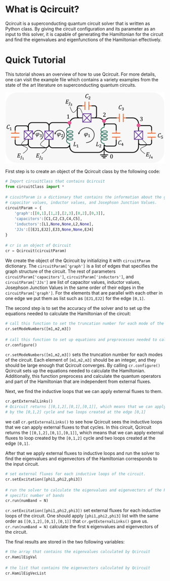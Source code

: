 # What is Qcircuit?

Qcircuit is a superconducting quantum circuit solver that is written as Python class. By giving the circuit configuration and its parameter as an input to this solver, it is capable of generating the Hamiltonian for the circuit and find the eigenvalues and eigenfunctions of the Hamiltonian effectively.


# Quick Tutorial

This tutorial shows an overview of how to use Qcircuit. For more details, one can visit the example file which contains a variety examples from the state of the art literature on superconducting quantum circuits.

<p align="center">
<img src = pics/README_Pic1.png width= "550px" />
</p>

First step is to create an object of the Qcircuit class by the following code:

```python
# Import circuitClass that contains Qcircuit
from circuitClass import *

# cicuitParam is a dictionary that contains the information about the graph structure,
# capacitor values, inductor values, and Josephson Junction Values.
circuitParam = {
	'graph':[[0,1],[1,2],[2,3],[0,2],[0,3]],
	'capacitors':[C1,C2,C3,C4,C5],
	'inductors':[L1,None,None,L2,None],
	'JJs':[[EJ1,EJ2],EJ3,None,None,EJ4]
}

# cr is an object of Qcircuit
cr = Qcircuit(circuitParam)
```

We create the object of the Qcircuit by initializing it with `circuitParam` dictionary. The `circuitParam['graph']` is a list of edges that specifies the graph structure of the circuit. The rest of parameters `circuitParam['capacitors']`, `circuitParam['inductors']`, and `circuitParam['JJs']` are list of capacitor values, inductor values, Josephson Junction Values in the same order of their edges in the `circuitParam['graph']`. For the elements that are parallel with each other in one edge we put them as list such as `[EJ1,EJ2]` for the edge `[0,1]`.

The second step is to set the accuracy of the solver and to set up the equations needed to calculate the Hamiltonian of the circuit: 

```python
# call this function to set the truncation number for each mode of the circuit. 
cr.setModeNumbers([m1,m2,m3])

# call this function to set up equations and preprocesses needed to calculate the Hamiltonian.
cr.configure()
```

`cr.setModeNumbers([m1,m2,m3])` sets the truncation number for each modes of the circuit. Each element of `[m1,m2,m3]` should be an integer, and they should be large enough that Qcircuit converges. By calling `cr.configure()` Qcircuit sets up the equations needed to calculate the Hamiltonian. Additionally, this function preprocess and calculate the quantum operators and part of the Hamiltonian that are independent from external fluxes.

Next, we find the inductive loops that we can apply external fluxes to them.

```python
cr.getExternalLinks()
# Qcircuit returns [[0,1,2],[0,1],[0,1]], which means that we can apply external fluxes to loop created 
# by the [0,1,2] cycle and two loops created at the edge [0,1]
```


we call `cr.getExternalLinks()` to see how Qcircuit sees the inductive loops that we can apply external fluxes to that cycles. In this circuit, Qcircuit returns the `[[0,1,2],[0,1],[0,1]]`, which means that we can apply external fluxes to loop created by the `[0,1,2]` cycle and two loops created at the edge `[0,1]`.

After that we apply external fluxes to inductive loops and run the solver to find the eigenvalues and eigenvectors of the Hamiltonian corresponds to the input circuit. 

```python
# set external fluxes for each inductive loops of the circuit.
cr.setExcitation([phi1,phi2,phi3])

# run the solver to calculate the eigenvalues and eigenvectors of the Hamiltonian for 
# specific number of bands
cr.run(numBand = N)
```

`cr.setExcitation([phi1,phi2,phi3])` set external fluxes for each inductive loops of the circuit. One should apply `[phi1,phi2,phi3]` list with the same order as `[[0,1,2],[0,1],[0,1]]` that `cr.getExternalLinks()` gave us. `cr.run(numBand = N)` calculate the first `N` eigenvalues and eigenvectors of the circuit.  

The final results are stored in the two following variables:

```python
# the array that contains the eigenvalues calculated by Qcircuit  
cr.HamilEigVal

# the list that contains the eigenvectors calculated by Qcircuit 
cr.HamilEigVecList
```






